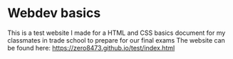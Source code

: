# Webdev basics
This is a test website I made for a HTML and CSS basics document for my classmates in trade school to prepare for our final exams
The website can be found here: https://zero8473.github.io/test/index.html
